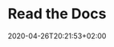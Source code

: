---
title: "Read the Docs"
images: # Create a folder in /static/images/tools that has the same name as this current markdown file and place the images there. We only need the file name here. If this is not clear, please refer to existing tools as references.
  - path: readthedocs-landing.png
categories:
  - Publishing and Sharing
  - Project Management
tags:
  - Note-taking
  - Writing
links:
  - name: read the docs
    link: https://readthedocs.org/
summary: Read the Docs simplifies software documentation by automating building, versioning, and hosting of your docs for you.
features:
  - Integrated with GitHub and Gitlab
platforms:
fields:
plans:
date: 2020-04-26T20:21:53+02:00
draft: false
---